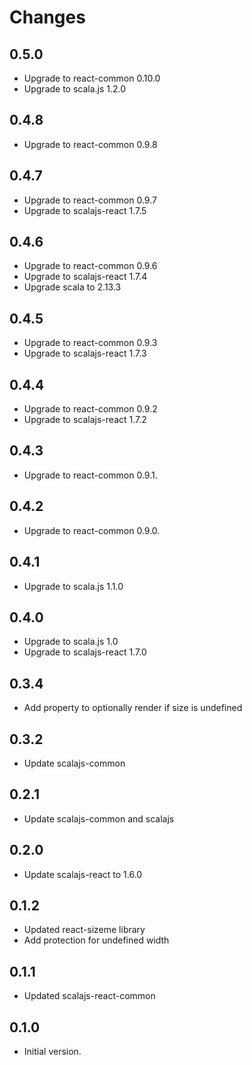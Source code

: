 # Changes

## 0.5.0

* Upgrade to react-common 0.10.0
* Upgrade to scala.js 1.2.0

## 0.4.8

* Upgrade to react-common 0.9.8

## 0.4.7

* Upgrade to react-common 0.9.7
* Upgrade to scalajs-react 1.7.5

## 0.4.6

* Upgrade to react-common 0.9.6
* Upgrade to scalajs-react 1.7.4
* Upgrade scala to 2.13.3

## 0.4.5

* Upgrade to react-common 0.9.3
* Upgrade to scalajs-react 1.7.3

## 0.4.4

* Upgrade to react-common 0.9.2
* Upgrade to scalajs-react 1.7.2

## 0.4.3

* Upgrade to react-common 0.9.1.

## 0.4.2

* Upgrade to react-common 0.9.0.

## 0.4.1

* Upgrade to scala.js 1.1.0

## 0.4.0

* Upgrade to scala.js 1.0
* Upgrade to scalajs-react 1.7.0

## 0.3.4

* Add property to optionally render if size is undefined

## 0.3.2

* Update scalajs-common

## 0.2.1

* Update scalajs-common and scalajs

## 0.2.0

* Update scalajs-react to 1.6.0

## 0.1.2

* Updated react-sizeme library
* Add protection for undefined width

## 0.1.1

* Updated scalajs-react-common

## 0.1.0

* Initial version.
